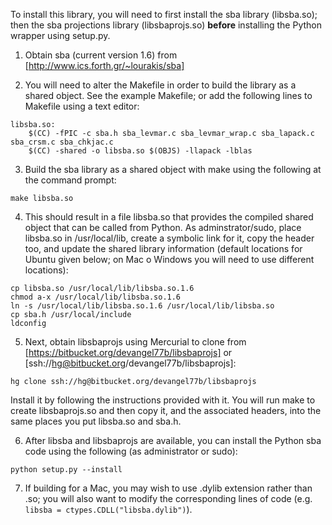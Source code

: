 To install this library, you will need to first install the sba library (libsba.so); then the sba projections library (libsbaprojs.so) **before** installing the Python wrapper using setup.py. 

  1. Obtain sba (current version 1.6) from [http://www.ics.forth.gr/~lourakis/sba]

  2. You will need to alter the Makefile in order to build the library as a shared object.  See the example Makefile; or add the following lines to Makefile using a text editor:
```
libsba.so: 
	$(CC) -fPIC -c sba.h sba_levmar.c sba_levmar_wrap.c sba_lapack.c sba_crsm.c sba_chkjac.c
	$(CC) -shared -o libsba.so $(OBJS) -llapack -lblas
```

  3. Build the sba library as a shared object with make using the following at the command prompt:
```
make libsba.so
```

  4. This should result in a file libsba.so that provides the compiled shared object that can be called from Python.  As adminstrator/sudo, place libsba.so in /usr/local/lib, create a symbolic link for it, copy the header too, and update the shared library information (default locations for Ubuntu given below; on Mac o Windows you will need to use different locations):
```
cp libsba.so /usr/local/lib/libsba.so.1.6
chmod a-x /usr/local/lib/libsba.so.1.6
ln -s /usr/local/lib/libsba.so.1.6 /usr/local/lib/libsba.so
cp sba.h /usr/local/include
ldconfig
```

  5. Next, obtain libsbaprojs using Mercurial to clone from [https://bitbucket.org/devangel77b/libsbaprojs] or [ssh://hg@bitbucket.org/devangel77b/libsbaprojs]:
```
hg clone ssh://hg@bitbucket.org/devangel77b/libsbaprojs
```
Install it by following the instructions provided with it.  You will run make to create libsbaprojs.so and then copy it, and the associated headers, into the same places you put libsba.so and sba.h.

  6. After libsba and libsbaprojs are available, you can install the Python sba code using the following (as administrator or sudo): 
```
python setup.py --install
```

  7. If building for a Mac, you may wish to use .dylib extension rather than .so; you will also want to modify the corresponding lines of code (e.g. ```libsba = ctypes.CDLL("libsba.dylib")```).
